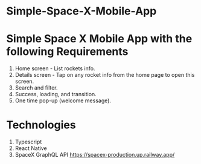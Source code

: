 # Simple-Space-X-Mobile-App
Simple Space X Mobile App with the following Requirements
============
1. Home screen - List rockets info.
2. Details screen - Tap on any rocket info from the home page to open this screen.
3. Search and filter.
4. Success, loading, and transition.
5. One time pop-up (welcome message).

Technologies
============
1. Typescript
2. React Native 
3. SpaceX GraphQL API https://spacex-production.up.railway.app/ 
